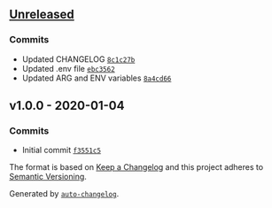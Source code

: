 ## [Unreleased](https://github.com/frugan-it/docker-bitnami-memcached/compare/v1.0.0...HEAD)

### Commits

- Updated CHANGELOG [`8c1c27b`](https://github.com/frugan-it/docker-bitnami-memcached/commit/8c1c27b07e8e4673f0f5290e5d3f6d6219dcf94a)
- Updated .env file [`ebc3562`](https://github.com/frugan-it/docker-bitnami-memcached/commit/ebc356242451dd326bf7d8e6cc729ff735f91374)
- Updated ARG and ENV variables [`8a4cd66`](https://github.com/frugan-it/docker-bitnami-memcached/commit/8a4cd6654c4c4cc0300678582da9b81ed8056519)

## v1.0.0 - 2020-01-04

### Commits

- Initial commit [`f3551c5`](https://github.com/frugan-it/docker-bitnami-memcached/commit/f3551c5551984f60d40a2f83b1fa82df5966df7f)

The format is based on [Keep a Changelog](https://keepachangelog.com/en/1.0.0/)
and this project adheres to [Semantic Versioning](https://semver.org/spec/v2.0.0.html).

Generated by [`auto-changelog`](https://github.com/CookPete/auto-changelog).
